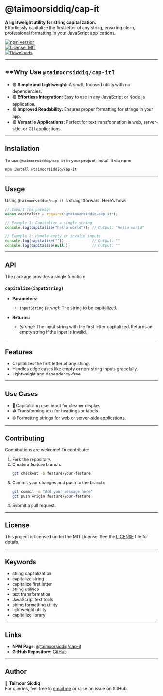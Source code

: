 
# **@taimoorsiddiq/cap-it**

**A lightweight utility for string capitalization.**  
Effortlessly capitalize the first letter of any string, ensuring clean, professional formatting in your JavaScript applications.

[![npm version](https://badge.fury.io/js/%40taimoorsiddiq%2Fcap-it.svg)](https://badge.fury.io/js/%40taimoorsiddiq%2Fcap-it)  
[![License: MIT](https://img.shields.io/badge/License-MIT-yellow.svg)](https://opensource.org/licenses/MIT)  
[![Downloads](https://img.shields.io/npm/dt/@taimoorsiddiq/cap-it.svg)](https://www.npmjs.com/package/@taimoorsiddiq/cap-it)

---

## **Why Use `@taimoorsiddiq/cap-it`?

- 🟢 **Simple and Lightweight:** A small, focused utility with no dependencies.
- 🟢 **Effortless Integration:** Easy to use in any JavaScript or Node.js application.
- 🟢 **Improved Readability:** Ensures proper formatting for strings in your app.
- 🟢 **Versatile Applications:** Perfect for text transformation in web, server-side, or CLI applications.

---

## **Installation**

To use `@taimoorsiddiq/cap-it` in your project, install it via npm:

```bash
npm install @taimoorsiddiq/cap-it
```

---

## **Usage**

Using `@taimoorsiddiq/cap-it` is straightforward. Here's how:

```javascript
// Import the package
const capitalize = require("@taimoorsiddiq/cap-it");

// Example 1: Capitalize a single string
console.log(capitalize("hello world")); // Output: "Hello world"

// Example 2: Handle empty or invalid inputs
console.log(capitalize(""));            // Output: ""
console.log(capitalize(null));          // Output: ""
```

---

## **API**

The package provides a single function:

### **`capitalize(inputString)`**

- **Parameters:**
  - `inputString` *(string)*: The string to be capitalized.

- **Returns:**
  - *(string)*: The input string with the first letter capitalized. Returns an empty string if the input is invalid.

---

## **Features**

- Capitalizes the first letter of any string.
- Handles edge cases like empty or non-string inputs gracefully.
- Lightweight and dependency-free.

---

## **Use Cases**

- 📝 Capitalizing user input for cleaner display.
- 🛠️ Transforming text for headings or labels.
- 🌐 Formatting strings for web or server-side applications.

---

## **Contributing**

Contributions are welcome! To contribute:

1. Fork the repository.
2. Create a feature branch:
   ```bash
   git checkout -b feature/your-feature
   ```
3. Commit your changes and push to the branch:
   ```bash
   git commit -m "Add your message here"
   git push origin feature/your-feature
   ```
4. Submit a pull request.

---

## **License**

This project is licensed under the MIT License. See the [LICENSE](https://opensource.org/licenses/MIT) file for details.

---

## **Keywords**

- string capitalization
- capitalize string
- capitalize first letter
- string utilities
- text transformation
- JavaScript text tools
- string formatting utility
- lightweight utility
- capitalize library

---

## **Links**

- **NPM Page:** [@taimoorsiddiq/cap-it](https://www.npmjs.com/package/@taimoorsiddiq/cap-it)
- **GitHub Repository:** [GitHub](https://github.com/taimoorsiddique13/cap-it)

---

## **Author**

👤 **Taimoor Siddiq**  
For queries, feel free to [email me](mailto:taimoorulhassansiddique.13@example.com) or raise an issue on GitHub.
